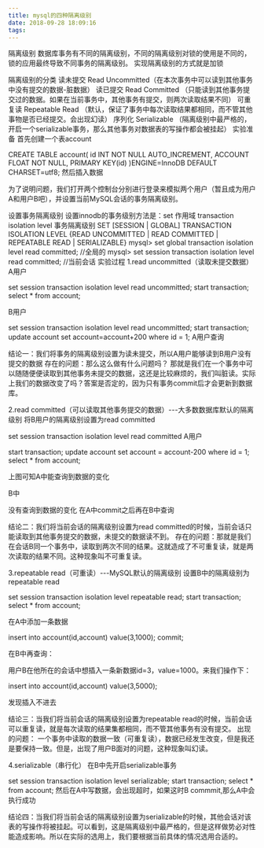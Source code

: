 ```yaml
---
title: mysql的四种隔离级别
date: 2018-09-28 18:09:16
tags:
---
```



隔离级别
数据库事务有不同的隔离级别，不同的隔离级别对锁的使用是不同的，锁的应用最终导致不同事务的隔离级别。
实现隔离级别的方式就是加锁

隔离级别的分类
读未提交 Read Uncommitted（在本次事务中可以读到其他事务中没有提交的数据-脏数据）
读已提交 Read Committed （只能读到其他事务提交过的数据。如果在当前事务中，其他事务有提交，则两次读取结果不同）
可重复读 Repeatable Read （默认，保证了事务中每次读取结果都相同，而不管其他事物是否已经提交。会出现幻读）
序列化 Serializable （隔离级别中最严格的，开启一个serializable事务，那么其他事务对数据表的写操作都会被挂起）
实验准备
首先创建一个表account

CREATE TABLE account(
id INT NOT NULL AUTO_INCREMENT,
ACCOUNT FLOAT NOT NULL,
PRIMARY KEY(id)
)ENGINE=InnoDB DEFAULT CHARSET=utf8;
然后插入数据


为了说明问题，我们打开两个控制台分别进行登录来模拟两个用户（暂且成为用户A和用户B吧），并设置当前MySQL会话的事务隔离级别。

设置事务隔离级别
设置innodb的事务级别方法是：set 作用域 transaction isolation level 事务隔离级别
SET [SESSION | GLOBAL] TRANSACTION ISOLATION LEVEL {READ UNCOMMITTED | READ COMMITTED | REPEATABLE READ | SERIALIZABLE}
mysql> set global transaction isolation level read committed; //全局的
mysql> set session transaction isolation level read committed; //当前会话
实验过程
1.read uncommitted（读取未提交数据）
A用户

set session transaction isolation level read uncommitted;
start transaction;
select * from account;


B用户

set session transaction isolation level read uncommitted;
start transaction;
update account set account=account+200 where id = 1;
A用户查询


结论一：我们将事务的隔离级别设置为读未提交，所以A用户能够读到B用户没有提交的数据
存在的问题：那么这么做有什么问题吗？
那就是我们在一个事务中可以随随便便读取到其他事务未提交的数据，这还是比较麻烦的，我们叫脏读。实际上我们的数据改变了吗？答案是否定的，因为只有事务commit后才会更新到数据库。

2.read committed（可以读取其他事务提交的数据）---大多数数据库默认的隔离级别
将B用户的隔离级别设置为read committed

set session transaction isolation level read committed
A用户

start transaction;
update account set account = account-200 where id = 1; 
select * from account;


上图可知A中能查询到数据的变化

B中


没有查询到数据的变化
在A中commit之后再在B中查询


结论二：我们将当前会话的隔离级别设置为read committed的时候，当前会话只能读取到其他事务提交的数据，未提交的数据读不到。
存在的问题：那就是我们在会话B同一个事务中，读取到两次不同的结果。这就造成了不可重复读，就是两次读取的结果不同。这种现象叫不可重复读。

3.repeatable read（可重读）---MySQL默认的隔离级别
设置B中的隔离级别为repeatable read

set session transaction isolation level repeatable read;
start transaction;
select * from account;


在A中添加一条数据

insert into account(id,account) value(3,1000);
commit;


在B中再查询：


用户B在他所在的会话中想插入一条新数据id=3，value=1000。来我们操作下：

insert into account(id,account) value(3,5000);


发现插入不进去

结论三：当我们将当前会话的隔离级别设置为repeatable read的时候，当前会话可以重复读，就是每次读取的结果集都相同，而不管其他事务有没有提交。
出现的问题：
一个事务中读取的数据一致（可重复读），数据已经发生改变，但是我还是要保持一致。但是，出现了用户B面对的问题，这种现象叫幻读。

4.serializable（串行化）
在B中先开启serializable事务

set session transaction isolation level serializable;
start transaction;
select * from account;
然后在A中写数据，会出现超时，如果这时B commmit,那么A中会执行成功

结论四：当我们将当前会话的隔离级别设置为serializable的时候，其他会话对该表的写操作将被挂起。可以看到，这是隔离级别中最严格的，但是这样做势必对性能造成影响。所以在实际的选用上，我们要根据当前具体的情况选用合适的。
